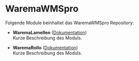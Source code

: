 # WaremaWMSpro

Folgende Module beinhaltet das WaremaWMSpro Repository:

- __WaremaLamellen__ ([Dokumentation](WaremaLamellen))  
	Kurze Beschreibung des Moduls.

- __WaremaRollo__ ([Dokumentation](WaremaRollo))  
	Kurze Beschreibung des Moduls.